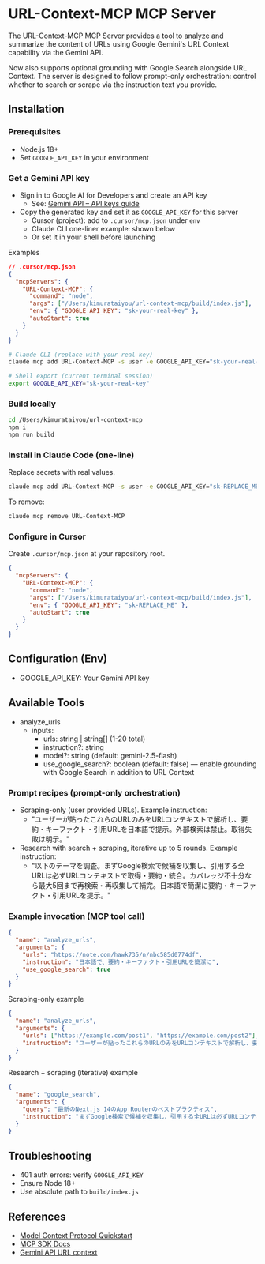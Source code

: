 # URL-Context-MCP MCP Server

The URL-Context-MCP MCP Server provides a tool to analyze and summarize the content of URLs using Google Gemini's URL Context capability via the Gemini API.

Now also supports optional grounding with Google Search alongside URL Context. The server is designed to follow prompt-only orchestration: control whether to search or scrape via the instruction text you provide.

## Installation

### Prerequisites
- Node.js 18+
- Set `GOOGLE_API_KEY` in your environment

### Get a Gemini API key
- Sign in to Google AI for Developers and create an API key
  - See: [Gemini API – API keys guide](https://ai.google.dev/gemini-api/docs/api-key)
- Copy the generated key and set it as `GOOGLE_API_KEY` for this server
  - Cursor (project): add to `.cursor/mcp.json` under `env`
  - Claude CLI one-liner example: shown below
  - Or set it in your shell before launching

Examples
```json
// .cursor/mcp.json
{
  "mcpServers": {
    "URL-Context-MCP": {
      "command": "node",
      "args": ["/Users/kimurataiyou/url-context-mcp/build/index.js"],
      "env": { "GOOGLE_API_KEY": "sk-your-real-key" },
      "autoStart": true
    }
  }
}
```

```bash
# Claude CLI (replace with your real key)
claude mcp add URL-Context-MCP -s user -e GOOGLE_API_KEY="sk-your-real-key" -- $(which node) /Users/kimurataiyou/url-context-mcp/build/index.js
```

```bash
# Shell export (current terminal session)
export GOOGLE_API_KEY="sk-your-real-key"
```

### Build locally
```bash
cd /Users/kimurataiyou/url-context-mcp
npm i
npm run build
```

### Install in Claude Code (one-line)
Replace secrets with real values.
```bash
claude mcp add URL-Context-MCP -s user -e GOOGLE_API_KEY="sk-REPLACE_ME" -- $(which node) /Users/kimurataiyou/url-context-mcp/build/index.js
```
To remove:
```bash
claude mcp remove URL-Context-MCP
```

### Configure in Cursor
Create `.cursor/mcp.json` at your repository root.
```json
{
  "mcpServers": {
    "URL-Context-MCP": {
      "command": "node",
      "args": ["/Users/kimurataiyou/url-context-mcp/build/index.js"],
      "env": { "GOOGLE_API_KEY": "sk-REPLACE_ME" },
      "autoStart": true
    }
  }
}
```

## Configuration (Env)
- GOOGLE_API_KEY: Your Gemini API key

## Available Tools
- analyze_urls
  - inputs:
    - urls: string | string[] (1-20 total)
    - instruction?: string
    - model?: string (default: gemini-2.5-flash)
    - use_google_search?: boolean (default: false) — enable grounding with Google Search in addition to URL Context

### Prompt recipes (prompt-only orchestration)
- Scraping-only (user provided URLs). Example instruction:
  - "ユーザーが貼ったこれらのURLのみをURLコンテキストで解析し、要約・キーファクト・引用URLを日本語で提示。外部検索は禁止。取得失敗は明示。"
- Research with search + scraping, iterative up to 5 rounds. Example instruction:
  - "以下のテーマを調査。まずGoogle検索で候補を収集し、引用する全URLは必ずURLコンテキストで取得・要約・統合。カバレッジ不十分なら最大5回まで再検索・再収集して補完。日本語で簡潔に要約・キーファクト・引用URLを提示。"

### Example invocation (MCP tool call)

```json
{
  "name": "analyze_urls",
  "arguments": {
    "urls": "https://note.com/hawk735/n/nbc585d0774df",
    "instruction": "日本語で、要約・キーファクト・引用URLを簡潔に",
    "use_google_search": true
  }
}
```

Scraping-only example
```json
{
  "name": "analyze_urls",
  "arguments": {
    "urls": ["https://example.com/post1", "https://example.com/post2"],
    "instruction": "ユーザーが貼ったこれらのURLのみをURLコンテキストで解析し、要約・キーファクト・引用URLを日本語で提示。外部検索は禁止。取得失敗は明示。"
  }
}
```

Research + scraping (iterative) example
```json
{
  "name": "google_search",
  "arguments": {
    "query": "最新のNext.js 14のApp Routerのベストプラクティス",
    "instruction": "まずGoogle検索で候補を収集し、引用する全URLは必ずURLコンテキストで取得・要約・統合。カバレッジ不十分なら最大5回まで再検索・再収集して補完。日本語で簡潔に要約・キーファクト・引用URLを提示。"
  }
}
```

## Troubleshooting
- 401 auth errors: verify `GOOGLE_API_KEY`
- Ensure Node 18+
- Use absolute path to `build/index.js`

## References
- [Model Context Protocol Quickstart](https://modelcontextprotocol.io/quickstart/server)
- [MCP SDK Docs](https://modelcontextprotocol.io/docs/sdk)
- [Gemini API URL context](https://ai.google.dev/gemini-api/docs/url-context)
